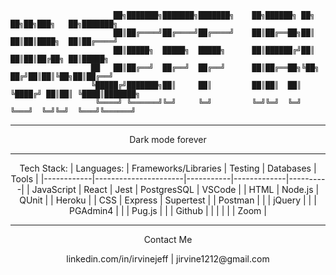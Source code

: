 
         
                           ██╗███████╗███████╗███████╗    ██╗██████╗ ██╗   ██╗██╗███╗   ██╗███████╗
                           ██║██╔════╝██╔════╝██╔════╝    ██║██╔══██╗██║   ██║██║████╗  ██║██╔════╝
                           ██║█████╗  █████╗  █████╗      ██║██████╔╝██║   ██║██║██╔██╗ ██║█████╗  
                      ██   ██║██╔══╝  ██╔══╝  ██╔══╝      ██║██╔══██╗╚██╗ ██╔╝██║██║╚██╗██║██╔══╝  
                      ╚█████╔╝███████╗██║     ██║         ██║██║  ██║ ╚████╔╝ ██║██║ ╚████║███████╗
                       ╚════╝ ╚══════╝╚═╝     ╚═╝         ╚═╝╚═╝  ╚═╝  ╚═══╝  ╚═╝╚═╝  ╚═══╝╚══════╝
     
                                                                             
***
<p align='center'>Dark mode forever</p>

***

<div align='center'>
         
Tech Stack:
| Languages: | Frameworks/Libraries | Testing   | Databases   | Tools    |
|------------|----------------------|-----------|-------------|----------|
| JavaScript | React                | Jest      | PostgresSQL | VSCode   |
| HTML       | Node.js              | QUnit     |             | Heroku   |
| CSS        | Express              | Supertest |             | Postman  |
|            | jQuery               |           |             | PGAdmin4 |
|            | Pug.js               |           |             | Github   |
|            |                      |           |             | Zoom     |

</div>

***

<p align='center'>Contact Me</p>

<div align='center'> linkedin.com/in/irvinejeff |  jirvine1212@gmail.com


<!--
**jeffIrvine/jeffIrvine** is a ✨ _special_ ✨ repository because its `README.md` (this file) appears on your GitHub profile.

Here are some ideas to get you started:

- 🔭 I’m currently working on ...
- 🌱 I’m currently learning ...
- 👯 I’m looking to collaborate on ...
- 🤔 I’m looking for help with ...
- 💬 Ask me about ...
- 📫 How to reach me: ...
- 😄 Pronouns: ...
- ⚡ Fun fact: ...
-->
